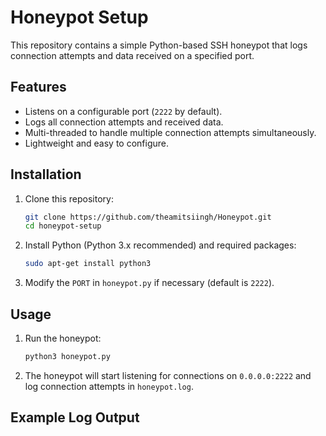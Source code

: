 # Honeypot Setup

This repository contains a simple Python-based SSH honeypot that logs connection attempts and data received on a specified port. 

## Features
- Listens on a configurable port (`2222` by default).
- Logs all connection attempts and received data.
- Multi-threaded to handle multiple connection attempts simultaneously.
- Lightweight and easy to configure.

## Installation

1. Clone this repository:
    ```sh
    git clone https://github.com/theamitsiingh/Honeypot.git
    cd honeypot-setup
    ```

2. Install Python (Python 3.x recommended) and required packages:
    ```sh
    sudo apt-get install python3
    ```

3. Modify the `PORT` in `honeypot.py` if necessary (default is `2222`).

## Usage

1. Run the honeypot:
    ```sh
    python3 honeypot.py
    ```

2. The honeypot will start listening for connections on `0.0.0.0:2222` and log connection attempts in `honeypot.log`.

## Example Log Output
